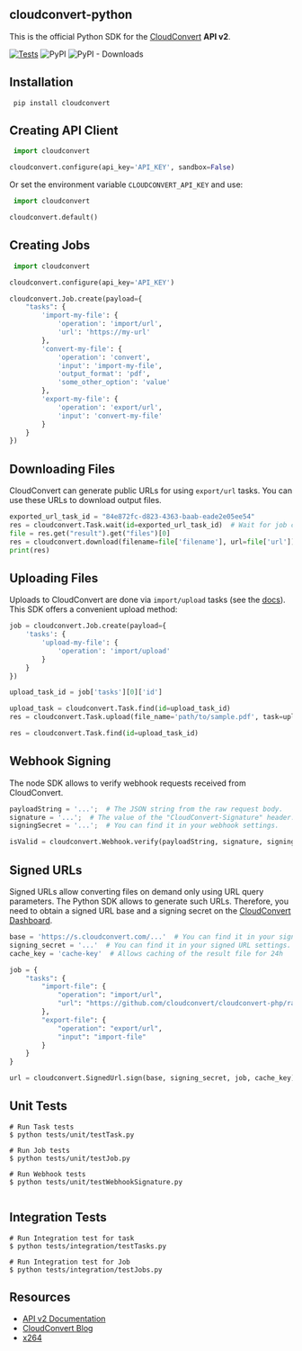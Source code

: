 ## cloudconvert-python

This is the official Python SDK for the [CloudConvert](https://cloudconvert.com/api/v2) **API v2**.

[![Tests](https://github.com/cloudconvert/cloudconvert-python/actions/workflows/run-tests.yml/badge.svg)](https://github.com/cloudconvert/cloudconvert-python/actions/workflows/run-tests.yml)
![PyPI](https://img.shields.io/pypi/v/cloudconvert)
![PyPI - Downloads](https://img.shields.io/pypi/dm/cloudconvert)

## Installation

```
 pip install cloudconvert
```

## Creating API Client

```py
 import cloudconvert

cloudconvert.configure(api_key='API_KEY', sandbox=False)
```

Or set the environment variable `CLOUDCONVERT_API_KEY` and use:

```py
 import cloudconvert

cloudconvert.default()
```

## Creating Jobs

```py
 import cloudconvert

cloudconvert.configure(api_key='API_KEY')

cloudconvert.Job.create(payload={
    "tasks": {
        'import-my-file': {
            'operation': 'import/url',
            'url': 'https://my-url'
        },
        'convert-my-file': {
            'operation': 'convert',
            'input': 'import-my-file',
            'output_format': 'pdf',
            'some_other_option': 'value'
        },
        'export-my-file': {
            'operation': 'export/url',
            'input': 'convert-my-file'
        }
    }
})

```

## Downloading Files

CloudConvert can generate public URLs for using `export/url` tasks. You can use these URLs to download output files.

```py
exported_url_task_id = "84e872fc-d823-4363-baab-eade2e05ee54"
res = cloudconvert.Task.wait(id=exported_url_task_id)  # Wait for job completion
file = res.get("result").get("files")[0]
res = cloudconvert.download(filename=file['filename'], url=file['url'])
print(res)
```

## Uploading Files

Uploads to CloudConvert are done via `import/upload` tasks (see
the [docs](https://cloudconvert.com/api/v2/import#import-upload-tasks)). This SDK offers a convenient upload method:

```py
job = cloudconvert.Job.create(payload={
    'tasks': {
        'upload-my-file': {
            'operation': 'import/upload'
        }
    }
})

upload_task_id = job['tasks'][0]['id']

upload_task = cloudconvert.Task.find(id=upload_task_id)
res = cloudconvert.Task.upload(file_name='path/to/sample.pdf', task=upload_task)

res = cloudconvert.Task.find(id=upload_task_id)
```

## Webhook Signing

The node SDK allows to verify webhook requests received from CloudConvert.

```py
payloadString = '...';  # The JSON string from the raw request body.
signature = '...';  # The value of the "CloudConvert-Signature" header.
signingSecret = '...';  # You can find it in your webhook settings.

isValid = cloudconvert.Webhook.verify(payloadString, signature, signingSecret);  # returns true or false
```

## Signed URLs

Signed URLs allow converting files on demand only using URL query parameters. The Python SDK allows to generate such
URLs. Therefore, you need to obtain a signed URL base and a signing secret on
the [CloudConvert Dashboard](https://cloudconvert.com/dashboard/api/v2/signed-urls).

```py
base = 'https://s.cloudconvert.com/...'  # You can find it in your signed URL settings.
signing_secret = '...'  # You can find it in your signed URL settings.
cache_key = 'cache-key'  # Allows caching of the result file for 24h

job = {
    "tasks": {
        "import-file": {
            "operation": "import/url",
            "url": "https://github.com/cloudconvert/cloudconvert-php/raw/master/tests/Integration/files/input.pdf"
        },
        "export-file": {
            "operation": "export/url",
            "input": "import-file"
        }
    }
}

url = cloudconvert.SignedUrl.sign(base, signing_secret, job, cache_key);  # returns the URL
```

## Unit Tests

```
# Run Task tests
$ python tests/unit/testTask.py

# Run Job tests
$ python tests/unit/testJob.py

# Run Webhook tests
$ python tests/unit/testWebhookSignature.py
 
```

## Integration Tests

```
# Run Integration test for task
$ python tests/integration/testTasks.py 

# Run Integration test for Job
$ python tests/integration/testJobs.py 

```

## Resources

* [API v2 Documentation](https://cloudconvert.com/api/v2)
* [CloudConvert Blog](https://cloudconvert.com/blog)
* [x264](https://www.videolan.org/developers/x264.html)
